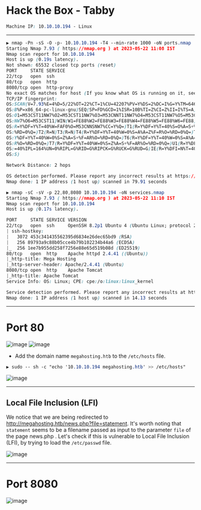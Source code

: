 # Hack the Box - Tabby

```CSS
Machine IP: 10.10.10.194 - Linux

```

---

```CSS
▶ nmap -Pn -sS -O -p- 10.10.10.194 -T4 --min-rate 1000 -oN ports.nmap
Starting Nmap 7.93 ( https://nmap.org ) at 2023-05-22 11:08 IST
Nmap scan report for 10.10.10.194
Host is up (0.19s latency).
Not shown: 65532 closed tcp ports (reset)
PORT     STATE SERVICE
22/tcp   open  ssh
80/tcp   open  http
8080/tcp open  http-proxy
No exact OS matches for host (If you know what OS is running on it, see https://nmap.org/submit/ ).
TCP/IP fingerprint:
OS:SCAN(V=7.93%E=4%D=5/22%OT=22%CT=1%CU=42207%PV=Y%DS=2%DC=I%G=Y%TM=646B001
OS:B%P=x86_64-pc-linux-gnu)SEQ(SP=FD%GCD=1%ISR=10B%TI=Z%CI=Z%II=I%TS=A)OPS(
OS:O1=M53CST11NW7%O2=M53CST11NW7%O3=M53CNNT11NW7%O4=M53CST11NW7%O5=M53CST11
OS:NW7%O6=M53CST11)WIN(W1=FE88%W2=FE88%W3=FE88%W4=FE88%W5=FE88%W6=FE88)ECN(
OS:R=Y%DF=Y%T=40%W=FAF0%O=M53CNNSNW7%CC=Y%Q=)T1(R=Y%DF=Y%T=40%S=O%A=S+%F=AS
OS:%RD=0%Q=)T2(R=N)T3(R=N)T4(R=Y%DF=Y%T=40%W=0%S=A%A=Z%F=R%O=%RD=0%Q=)T5(R=
OS:Y%DF=Y%T=40%W=0%S=Z%A=S+%F=AR%O=%RD=0%Q=)T6(R=Y%DF=Y%T=40%W=0%S=A%A=Z%F=
OS:R%O=%RD=0%Q=)T7(R=Y%DF=Y%T=40%W=0%S=Z%A=S+%F=AR%O=%RD=0%Q=)U1(R=Y%DF=N%T
OS:=40%IPL=164%UN=0%RIPL=G%RID=G%RIPCK=G%RUCK=G%RUD=G)IE(R=Y%DFI=N%T=40%CD=
OS:S)

Network Distance: 2 hops

OS detection performed. Please report any incorrect results at https://nmap.org/submit/ .
Nmap done: 1 IP address (1 host up) scanned in 79.91 seconds
```

```CSS
▶ nmap -sC -sV -p 22,80,8080 10.10.10.194 -oN services.nmap
Starting Nmap 7.93 ( https://nmap.org ) at 2023-05-22 11:10 IST
Nmap scan report for 10.10.10.194
Host is up (0.17s latency).

PORT     STATE SERVICE VERSION
22/tcp   open  ssh     OpenSSH 8.2p1 Ubuntu 4 (Ubuntu Linux; protocol 2.0)
| ssh-hostkey: 
|   3072 453c341435562395d6834e26dec65bd9 (RSA)
|   256 89793a9c88b05cce4b79b102234b44a6 (ECDSA)
|_  256 1ee7b955dd258f7256e88e65d519b08d (ED25519)
80/tcp   open  http    Apache httpd 2.4.41 ((Ubuntu))
|_http-title: Mega Hosting
|_http-server-header: Apache/2.4.41 (Ubuntu)
8080/tcp open  http    Apache Tomcat
|_http-title: Apache Tomcat
Service Info: OS: Linux; CPE: cpe:/o:linux:linux_kernel

Service detection performed. Please report any incorrect results at https://nmap.org/submit/ .
Nmap done: 1 IP address (1 host up) scanned in 14.13 seconds
```

---

# Port 80
![image](https://github.com/0xhardyboy/Hack-the-Box/assets/83878909/bb960e94-7b85-470f-8501-04813c7744df)
![image](https://github.com/0xhardyboy/Hack-the-Box/assets/83878909/a1ad3174-c498-4e0b-afc7-11faaf051616)
 
- Add the domain name `megahosting.htb` to the `/etc/hosts` file.
```CSS
▶ sudo -- sh -c "echo '10.10.10.194 megahosting.htb' >> /etc/hosts"
```

![image](https://github.com/0xhardyboy/Hack-the-Box/assets/83878909/028519af-034e-4a45-993d-937fa894b7e1)

---

## Local File Inclusion (LFI)
We notice that we are being redirected to http://megahosting.htb/news.php?file=statement. It's worth noting that `statement` seems to be a filename passed as input to the parameter `file` of the page news.php . Let's check if this is vulnerable to Local File Inclusion (LFI), by trying to load the `/etc/passwd` file.

![image](https://github.com/0xhardyboy/Hack-the-Box/assets/83878909/afb98396-df84-4b56-b9ef-ce367446f0f7)

---

# Port 8080
![image](https://github.com/0xhardyboy/Hack-the-Box/assets/83878909/bb40c443-61df-487a-afdb-2559da6a6ee6)
